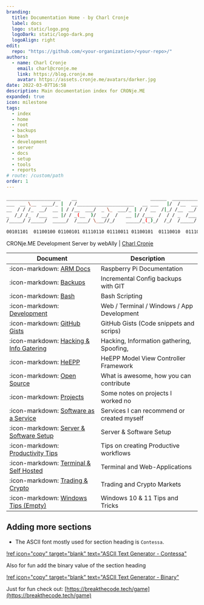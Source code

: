 ```yaml
---
branding:
  title: Documentation Home - by Charl Cronje
  label: docs
  logo: static/logo.png
  logoDark: static/logo-dark.png
  logoAlign: right
edit:
  repo: "https://github.com/<your-organization>/<your-repo>/"
authors:
  - name: Charl Cronje
    email: charl@cronje.me
    link: https://blog.cronje.me
    avatar: https://assets.cronje.me/avatars/darker.jpg
date: 2022-03-07T16:58
description: Main documentation index for CRONje.ME
expanded: true
icon: milestone
tags: 
  - index
  - home
  - root
  - backups
  - bash
  - development
  - server
  - docs
  - setup
  - tools
  - reports
# route: /custom/path
order: 1
---
```

<script type="text/javascript">(function(w,s){var e=document.createElement("script");e.type="text/javascript";e.async=true;e.src="https://cdn.pagesense.io/js/webally/f2527eebee974243853bcd47b32631f4.js";var x=document.getElementsByTagName("script")[0];x.parentNode.insertBefore(e,x);})(window,"script");</script>


```sh
____________________    __                           ______  ____________
___  __ \__  ____/_ |  / /_____________________   __ ___   |/  /__  ____/
__  / / /_  __/  __ | / /__  ___/  _ \_  ___/_ | / / __  /|_/ /__  __/   
_  /_/ /_  /___  __ |/ / _(__  )/  __/  /   __ |/ /___  /  / / _  /___   
/_____/ /_____/  _____/  /____/ \___//_/    _____/_(_)_/  /_/  /_____/   
                                                                        
00101101  01100100 01100101 01110110 01110011 01100101  01110010  01110110 
```

CRONje.ME Development Server by webAlly | [Charl Cronje](https://blog.cronje.me)

| Document                                                                  | Description                                |
|---------------------------------------------------------------------------|--------------------------------------------|
| :icon-markdown: [ARM Docs](https://arm.docs.cronje.me)                    | Raspberry Pi Documentation                 |
| :icon-markdown: [Backups](https://backup.docs.cronje.me)                  | Incremental Config backups with GIT        |
| :icon-markdown: [Bash](https://bash.docs.cronje.me)                       | Bash Scripting                             |
| :icon-markdown: [Development](https://dev.docs.cronje.me)                 | Web / Terminal / Windows / App Development |
| :icon-markdown: [GitHub Gists](https://gist.docs.cronje.me)               | GitHub Gists (Code snippets and scrips)    |
| :icon-markdown: [Hacking & Info Gatering](https://hacking.docs.cronje.me) | Hacking, Information gathering, Spoofing,  |
| :icon-markdown: [HeEPP](https://heepp.docs.cronje.me)                     | HeEPP Model View Controller Framework      |
| :icon-markdown: [Open Source](https://opensource.docs.cronje.me)          | What is awesome, how you can contribute    |
| :icon-markdown: [Projects](https://projects.docs.cronje.me)               | Some notes on projects I worked no         |
| :icon-markdown: [Software as a Service](https://saas.docs.cronje.me)      | Services I can recommend or created myself |
| :icon-markdown: [Server & Software Setup](https://setup.docs.cronje.me)   | Server & Software Setup                    |
| :icon-markdown: [Productivity Tips](https://tips.docs.cronje.me)          | Tips on creating Productive workflows      |
| :icon-markdown: [Terminal & Self Hosted](https://tools.docs.cronje.me)    | Terminal and Web-Applications              |
| :icon-markdown: [Trading & Crypto](https://trading.docs.cronje.me)        | Trading and Crypto Markets                 |
| :icon-markdown: [Windows Tips (Empty)](https://win.docs.cronje.me)        | Windows 10 & 11 Tips and Tricks            |


## Adding more sections

- The ASCII font mostly used for section heading is `Contessa`.

[!ref icon="copy" target="blank" text="ASCII Text Generator - Contessa"](https://patorjk.com/software/taag/#p=display&f=Contessa&t=NEW.DOCS.ME)

Also for fun add the binary value of the section heading

[!ref icon="copy" target="blank" text="ASCII Text Generator - Binary"](https://patorjk.com/software/taag/#p=display&f=Binary&t=NEW.DOCS.ME)

Just for fun check out: [https://breakthecode.tech/game](https://breakthecode.tech/game)